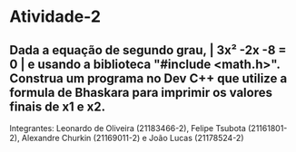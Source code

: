 # Atividade-2
## Dada a equação de segundo grau, | 3x² -2x -8 = 0 | e usando a biblioteca "#include <math.h>". Construa um programa no Dev C++ que utilize a formula de Bhaskara para imprimir os valores finais de x1 e x2. 
Integrantes: Leonardo de Oliveira (21183466-2), Felipe Tsubota (21161801-2), Alexandre Churkin (21169011-2) e João Lucas (21178524-2)
